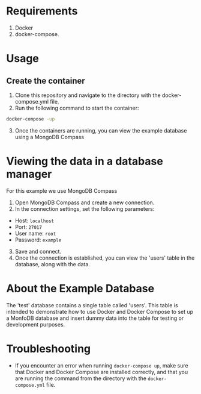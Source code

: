 # Requirements

1. Docker
2. docker-compose.

# Usage

## Create the container
1. Clone this repository and navigate to the directory with the docker-compose.yml file.
2. Run the following command to start the container:

 ```bash
 docker-compose -up
```
3. Once the containers are running, you can view the example database using a MongoDB Compass



# Viewing the data in a database manager
For this example we use MongoDB Compass

1. Open MongoDB Compass and create a new connection.
2. In the connection settings, set the following parameters:

- Host: `localhost`
- Port: `27017`
- User name: `root`
- Password: `example`

3. Save and connect.
5. Once the connection is established, you can view the 'users' table in the database, along with the data.

# About the Example Database

The 'test' database contains a single table called 'users'. This table is intended to demonstrate how to use Docker and Docker Compose to set up a MonfoDB database and insert dummy data into the table for testing or development purposes.

# Troubleshooting

- If you encounter an error when running `docker-compose up`, make sure that Docker and Docker Compose are installed correctly, and that you are running the command from the directory with the `docker-compose.yml` file.

